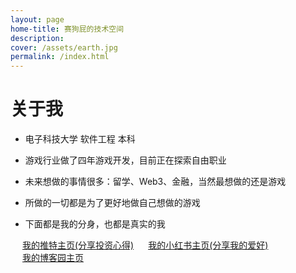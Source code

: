 ```yaml
---
layout: page
home-title: 赛狗屁的技术空间
description: 
cover: /assets/earth.jpg
permalink: /index.html
---
```


<script src="//at.alicdn.com/t/c/font_4984947_pzpofpoaqxt.js"></script>
<style type="text/css">
    .icon {
       width: 1em; height: 1em;
       vertical-align: -0.15em;
       fill: currentColor;
       overflow: hidden;
    }
</style>

# 关于我

* 电子科技大学 软件工程 本科

* 游戏行业做了四年游戏开发，目前正在探索自由职业

* 未来想做的事情很多：留学、Web3、金融，当然最想做的还是游戏

* 所做的一切都是为了更好地做自己想做的游戏

* 下面都是我的分身，也都是真实的我

<span style="display: inline-flex; align-items: center; gap: 5px;">
    <svg class="icon" aria-hidden="true">
        <use xlink:href="#icon-tuite"></use>
    </svg>
    <a href="https://x.com/SSSAIGOUPI">我的推特主页(分享投资心得)</a>
</span>

<span style="display: inline-flex; align-items: center; gap: 5px;">
    <svg class="icon" aria-hidden="true">
        <use xlink:href="#icon-xiaohongshu-2"></use>
    </svg>
    <a href="https://www.xiaohongshu.com/user/profile/60e3115b000000000101d5ac?xsec_token=YBOs20KLz8KXn4FyFFXFLmXXq6pFM9XAKfgHPfun6WsIg%3D&xsec_source=app_share&xhsshare=&appuid=60e3115b000000000101d5ac&apptime=1754927626&share_id=f4adf67346f2469dad1947b6830c1a85&share_channel=copy_link">我的小红书主页(分享我的爱好)</a>
</span>


<span style="display: inline-flex; align-items: center; gap: 5px;">
    <svg class="icon" aria-hidden="true">
        <use xlink:href="#icon-cnblogs"></use>
    </svg>
    <a href="https://www.cnblogs.com/saigoupi">我的博客园主页</a>
</span>

